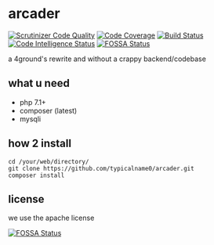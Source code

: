 # arcader
[![Scrutinizer Code Quality](https://scrutinizer-ci.com/g/typicalname0/arcader/badges/quality-score.png?b=master)](https://scrutinizer-ci.com/g/typicalname0/arcader/?branch=master)
[![Code Coverage](https://scrutinizer-ci.com/g/typicalname0/arcader/badges/coverage.png?b=master)](https://scrutinizer-ci.com/g/typicalname0/arcader/?branch=master)
[![Build Status](https://scrutinizer-ci.com/g/typicalname0/arcader/badges/build.png?b=master)](https://scrutinizer-ci.com/g/typicalname0/arcader/build-status/master)
[![Code Intelligence Status](https://scrutinizer-ci.com/g/typicalname0/arcader/badges/code-intelligence.svg?b=master)](https://scrutinizer-ci.com/code-intelligence)
[![FOSSA Status](https://app.fossa.com/api/projects/git%2Bgithub.com%2Ftypicalname0%2Farcader.svg?type=shield)](https://app.fossa.com/projects/git%2Bgithub.com%2Ftypicalname0%2Farcader?ref=badge_shield)

a 4ground's rewrite and without a crappy backend/codebase
## what u need
- php 7.1+
- composer (latest)
- mysqli
## how 2 install
```
cd /your/web/directory/
git clone https://github.com/typicalname0/arcader.git
composer install
```
## license
we use the apache license

[![FOSSA Status](https://app.fossa.com/api/projects/git%2Bgithub.com%2Ftypicalname0%2Farcader.svg?type=large)](https://app.fossa.com/projects/git%2Bgithub.com%2Ftypicalname0%2Farcader?ref=badge_large)
